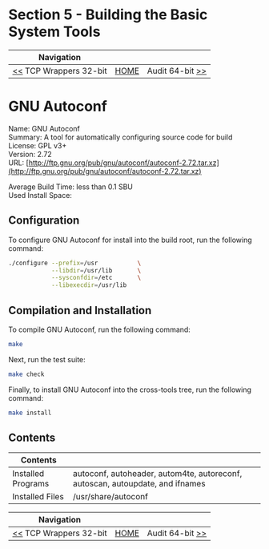# Section 5 - Building the Basic System Tools

| Navigation |||
| --- | --- | ---: |
| [<<](./tcp_wrappers32bit.md) TCP Wrappers 32-bit | [HOME](../README.md) | Audit 64-bit [>>](./audit64bit.md) |

# GNU Autoconf

Name: GNU Autoconf<br />
Summary: A tool for automatically configuring source code for build<br />
License: GPL v3+<br />
Version: 2.72<br />
URL: [http://ftp.gnu.org/pub/gnu/autoconf/autoconf-2.72.tar.xz](http://ftp.gnu.org/pub/gnu/autoconf/autoconf-2.72.tar.xz)<br />

Average Build Time: less than 0.1 SBU<br />
Used Install Space: <br />

## Configuration

To configure GNU Autoconf for install into the build root, run the following command:

```bash
./configure --prefix=/usr           \
            --libdir=/usr/lib       \
            --sysconfdir=/etc       \
            --libexecdir=/usr/lib
```

## Compilation and Installation

To compile GNU Autoconf, run the following command:

```bash
make
```

Next, run the test suite:

```bash
make check
```

Finally, to install GNU Autoconf into the cross-tools tree, run the following command:

```bash
make install
```

## Contents

| Contents | |
| --- | --- |
| Installed Programs | autoconf, autoheader, autom4te, autoreconf, autoscan, autoupdate, and ifnames |
| Installed Files | /usr/share/autoconf |

| Navigation |||
| --- | --- | ---: |
| [<<](./tcp_wrappers32bit.md) TCP Wrappers 32-bit | [HOME](../README.md) | Audit 64-bit [>>](./audit64bit.md) |
